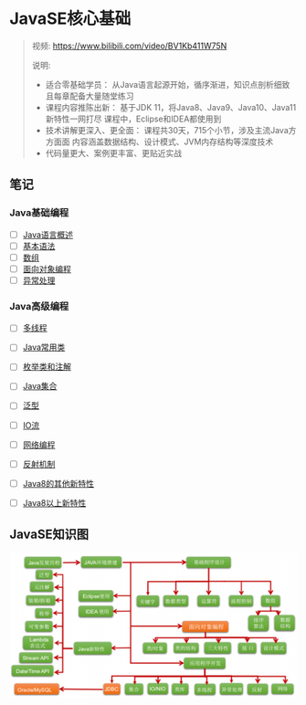 # JavaSE核心基础

> 视频: https://www.bilibili.com/video/BV1Kb411W75N
>
> 说明: 
>
> - 适合零基础学员： 从Java语言起源开始，循序渐进，知识点剖析细致且每章配备大量随堂练习 
> - 课程内容推陈出新： 基于JDK 11，将Java8、Java9、Java10、Java11新特性一网打尽 课程中，Eclipse和IDEA都使用到
> - 技术讲解更深入、更全面： 课程共30天，715个小节，涉及主流Java方方面面 内容涵盖数据结构、设计模式、JVM内存结构等深度技术 
> - 代码量更大、案例更丰富、更贴近实战

## 笔记

### Java基础编程

- [ ] [Java语言概述](尚硅谷学习笔记/第1阶段-基础阶段/尚硅谷-宋红康-JavaSE核心基础/Java基础编程/01-Java语言概述.md)
- [ ] [基本语法](尚硅谷学习笔记/第1阶段-基础阶段/尚硅谷-宋红康-JavaSE核心基础/Java基础编程/02-基本语法.md)
- [ ] [数组](尚硅谷学习笔记/第1阶段-基础阶段/尚硅谷-宋红康-JavaSE核心基础/Java基础编程/03-数组.md)
- [ ] [面向对象编程](尚硅谷学习笔记/第1阶段-基础阶段/尚硅谷-宋红康-JavaSE核心基础/Java基础编程/04-面向对象编程-上.md)
- [ ] [异常处理](尚硅谷学习笔记/第1阶段-基础阶段/尚硅谷-宋红康-JavaSE核心基础/Java基础编程/05-异常处理.md)

### Java高级编程

- [ ] [多线程](尚硅谷学习笔记/第1阶段-基础阶段/尚硅谷-宋红康-JavaSE核心基础/Java高级编程/06-多线程.md)
- [ ] [Java常用类](尚硅谷学习笔记/第1阶段-基础阶段/尚硅谷-宋红康-JavaSE核心基础/Java高级编程/07-Java常用类.md)
- [ ] [枚举类和注解](尚硅谷学习笔记/第1阶段-基础阶段/尚硅谷-宋红康-JavaSE核心基础/Java高级编程/08-枚举类和注解.md)
- [ ] [Java集合](尚硅谷学习笔记/第1阶段-基础阶段/尚硅谷-宋红康-JavaSE核心基础/Java高级编程/09-Java集合.md)
- [ ] [泛型](尚硅谷学习笔记/第1阶段-基础阶段/尚硅谷-宋红康-JavaSE核心基础/Java高级编程/10-泛型.md)
- [ ] [IO流](尚硅谷学习笔记/第1阶段-基础阶段/尚硅谷-宋红康-JavaSE核心基础/Java高级编程/11-IO流.md)
- [ ] [网络编程](尚硅谷学习笔记/第1阶段-基础阶段/尚硅谷-宋红康-JavaSE核心基础/Java高级编程/12-网络编程.md)
- [ ] [反射机制](尚硅谷学习笔记/第1阶段-基础阶段/尚硅谷-宋红康-JavaSE核心基础/Java高级编程/13-反射机制.md)
- [ ] [Java8的其他新特性](尚硅谷学习笔记/第1阶段-基础阶段/尚硅谷-宋红康-JavaSE核心基础/Java高级编程/14-Java8的其他新特性.md)
- [ ] [Java8以上新特性](尚硅谷学习笔记/第1阶段-基础阶段/尚硅谷-宋红康-JavaSE核心基础/Java高级编程/15-Java9丶10丶11新特性.md)





## JavaSE知识图

![image-20201225100642720](assets/image-20201225100642720.png)



